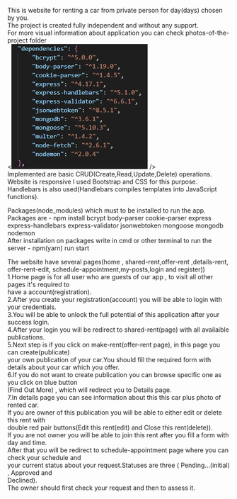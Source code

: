 This is website for renting a car from private person for day(days) chosen by you.</br>
The project is created fully independent and without any support.</br>
For more visual information about application you can check photos-of-the-project folder</br>
<![alt text](./photos-of-the-project/Dependencies.jpg) /></br>
Implemented are basic CRUD(Create,Read,Update,Delete) operations.</br>
Website is responsive I used Bootstrap and CSS for this purpose.</br>
Handlebars is also used(Handlebars compiles templates into JavaScript functions).</br>

Packages(node_modules) which must to be installed to run the app.</br>
Packages are - npm install bcrypt body-parser cookie-parser express express-handlebars express-validator jsonwebtoken mongoose mongodb nodemon</br>
After installation on packages write in cmd or other terminal to run the server - npm(yarn) run start </br>

The website have several pages(home , shared-rent,offer-rent ,details-rent,</br>offer-rent-edit, schedule-appointment,my-posts,login and register))</br>
1.Home page is for all user who are guests of our app , to visit all other pages it's required to </br>have a account(registration).</br>
2.After you create your registration(account) you will be able to login with your credentials.</br>
3.You will be able to unlock the full potential of this application after your success login.</br>
4.After your login you will be redirect to shared-rent(page) with all availaible publications.</br>
5.Next step is if you click on make-rent(offer-rent page), in this page you can create(publicate) </br>your own publication of your car.You should fill the required form with details about your car
which you offer.</br>
6.If you do not want to create publication you can browse specific one as you click on blue button</br>(Find Out More) , which will redirect you to Details page.</br>
7.In details page you can see information about this this car plus photo of rented car.</br>
If you are owner of this publication you will be able to either edit or delete this rent with </br>double red pair buttons(Edit this rent(edit) and Close this rent(delete)).</br>
If you are not owner you will be able to join this rent after you fill a form with day and time.</br>
After that you will be redirect to schedule-appointment page where you can check your schedule and</br> your current status about your request.Statuses are three ( Pending...(initial) , Approved and </br>Declined).</br>The owner should first check your request and then to assess it.


